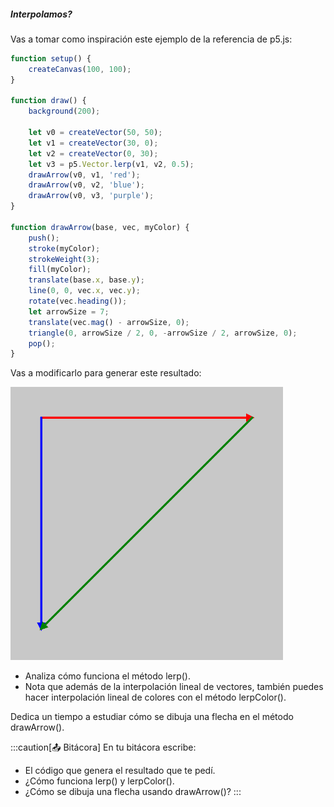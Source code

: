##### Interpolamos?

Vas a tomar como inspiración este ejemplo de la referencia de p5.js:

``` js
function setup() {
    createCanvas(100, 100);
}

function draw() {
    background(200);

    let v0 = createVector(50, 50);
    let v1 = createVector(30, 0);
    let v2 = createVector(0, 30);
    let v3 = p5.Vector.lerp(v1, v2, 0.5);
    drawArrow(v0, v1, 'red');
    drawArrow(v0, v2, 'blue');
    drawArrow(v0, v3, 'purple');
}

function drawArrow(base, vec, myColor) {
    push();
    stroke(myColor);
    strokeWeight(3);
    fill(myColor);
    translate(base.x, base.y);
    line(0, 0, vec.x, vec.y);
    rotate(vec.heading());
    let arrowSize = 7;
    translate(vec.mag() - arrowSize, 0);
    triangle(0, arrowSize / 2, 0, -arrowSize / 2, arrowSize, 0);
    pop();
}
```

Vas a modificarlo para generar este resultado:

![Resultado](../../../../assets/vectorLerp.gif)

- Analiza cómo funciona el método lerp(). 
- Nota que además de la interpolación lineal de vectores, también puedes hacer interpolación lineal de colores con el método lerpColor().

Dedica un tiempo a estudiar cómo se dibuja una flecha en el método drawArrow().

:::caution[📤 Bitácora]
En tu bitácora escribe:

- El código que genera el resultado que te pedí.
- ¿Cómo funciona lerp() y lerpColor().
- ¿Cómo se dibuja una flecha usando drawArrow()?
:::